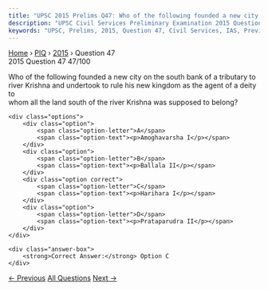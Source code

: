 ```yaml
---
title: "UPSC 2015 Prelims Q47: Who of the following founded a new city on the south bank of..."
description: "UPSC Civil Services Preliminary Examination 2015 Question 47 with options and answer"
keywords: "UPSC, Prelims, 2015, Question 47, Civil Services, IAS, Previous Year Questions"
---
```


<nav class="breadcrumb">
    <a href="../../">Home</a>
    <span>›</span>
    <a href="../">PIQ</a>
    <span>›</span>
    <a href="./">2015</a>
    <span>›</span>
    <span>Question 47</span>
</nav>

<div class="question-header">
    <div class="question-meta">
        <span class="year-badge">2015</span>
        <span class="question-number">Question 47</span>
        <span class="progress">47/100</span>
    </div>
    <div class="progress-bar">
        <div class="progress-fill" style="width: 47.0%"></div>
    </div>
</div>

<div class="question-content">
    <div class="question-text">
        <p>Who of the following founded a new city on the south bank of a tributary to<br />
river Krishna and undertook to rule his new kingdom as the agent of a deity to<br />
whom all the land south of the river Krishna was supposed to belong?</p>
    </div>
    
    <div class="options">
        <div class="option">
            <span class="option-letter">A</span>
            <span class="option-text"><p>Amoghavarsha I</p></span>
        </div>
        <div class="option">
            <span class="option-letter">B</span>
            <span class="option-text"><p>Ballala II</p></span>
        </div>
        <div class="option correct">
            <span class="option-letter">C</span>
            <span class="option-text"><p>Harihara I</p></span>
        </div>
        <div class="option">
            <span class="option-letter">D</span>
            <span class="option-text"><p>Prataparudra II</p></span>
        </div>
    </div>

    <div class="answer-box">
        <strong>Correct Answer:</strong> Option C
    </div>
</div>

<div class="question-nav">
    <a href="../q046-who-of-the-following-organized-a-march-on-the-tanj/" class="nav-btn prev">← Previous</a>
    <a href="../" class="nav-btn center">All Questions</a>
    <a href="../q048-consider-the-following-statements-1-the-first-woma/" class="nav-btn next">Next →</a>
</div>
